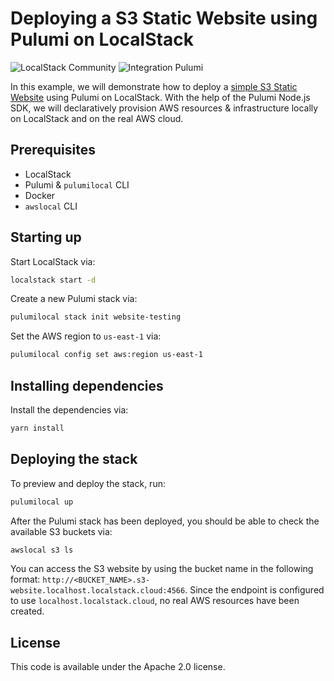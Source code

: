 # Deploying a S3 Static Website using Pulumi on LocalStack

![LocalStack Community](https://img.shields.io/badge/LocalStack-Community-green)
![Integration Pulumi](https://img.shields.io/badge/Integration-Pulumi-orange)

In this example, we will demonstrate how to deploy a [simple S3 Static Website](https://docs.aws.amazon.com/AmazonS3/latest/dev/WebsiteHosting.html) using Pulumi on LocalStack. With the help of the Pulumi Node.js SDK, we will declaratively provision AWS resources & infrastructure locally on LocalStack and on the real AWS cloud.

## Prerequisites

- LocalStack
- Pulumi & `pulumilocal` CLI
- Docker
- `awslocal` CLI

## Starting up

Start LocalStack via:

```bash
localstack start -d
```

Create a new Pulumi stack via:

```bash
pulumilocal stack init website-testing
```

Set the AWS region to `us-east-1` via:

```bash
pulumilocal config set aws:region us-east-1
```

## Installing dependencies

Install the dependencies via:

```bash
yarn install
```

## Deploying the stack

To preview and deploy the stack, run:

```bash
pulumilocal up
```

After the Pulumi stack has been deployed, you should be able to check the available S3 buckets via:

```bash
awslocal s3 ls
```

You can access the S3 website by using the bucket name in the following format: `http://<BUCKET_NAME>.s3-website.localhost.localstack.cloud:4566`. Since the endpoint is configured to use `localhost.localstack.cloud`, no real AWS resources have been created.

## License

This code is available under the Apache 2.0 license.
